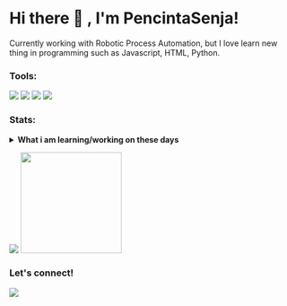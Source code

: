 # Hi there 👋 , I'm PencintaSenja!
Currently working with Robotic Process Automation, but I love learn new thing in programming such as Javascript, HTML, Python.  

### Tools:
<p>
    <img src="https://img.shields.io/badge/OS-Windows-blue?&logo=windows" />
    <img src="https://img.shields.io/badge/IDE-Xcode-blue?&logo=xcode" />
    <img src="https://img.shields.io/badge/Text%20Editor-Visual%20Studio%20Code-blue?&logo=visual%20studio%20code&logoColor=blue" />
    <img src="https://gpvc.arturio.dev/PencintaSenja" />
</p>

### Stats:
<details>
 <summary><strong>What i am learning/working on these days</strong></summary>
    - 🔭 I’m currently working on my self </br>
    - 🌱 I’m currently learning Python,HTML and css </br>
    - 👯 I’m looking to collaborate on what i like. </br>
    - 🤔 I’m looking for help with master of programming. hehe </br>
    - 💬 Ask me about anything.</br>
    - 📫 How to reach me: <a href="mailto:petokpiki@gmail.com">Email me!</a>  </br>
    - 😄 Pronouns: He/Him </br>
    - ⚡ Fun fact: ... </br>
</details>
<p>
    <img src="https://github-readme-stats.vercel.app/api?username=pencintasenja&hide=contribs,prs&show_icons=true&hide_border=true&title_color=000" />
    <img src="https://github-readme-stats.vercel.app/api/top-langs/?username=pencintasenja&layout=compact" height=180 />
</p>

### Let's connect!
<p>
    <a href="https://www.instagram.com/firdausss.27" target="blank"><img src="https://img.shields.io/badge/@firdausss.27_-30302f?style=flat&logo=instagram" /></a>
</p>

<!--
**bagusfe/bagusfe** is a ✨ _special_ ✨ repository because its `README.md` (this file) appears on your GitHub profile.

Here are some ideas to get you started:

- 🔭 I’m currently working on ...
- 🌱 I’m currently learning ...
- 👯 I’m looking to collaborate on ...
- 🤔 I’m looking for help with ...
- 💬 Ask me about ...
- 📫 How to reach me: ...
- 😄 Pronouns: ...
- ⚡ Fun fact: ...
-->
